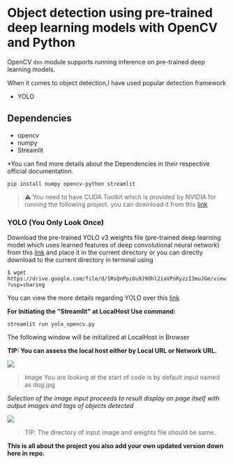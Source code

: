 # Object detection using pre-trained deep learning models with OpenCV and Python 

OpenCV `dnn` module supports running inference on pre-trained deep learning models. 

When it comes to object detection,I have used popular detection framework
* YOLO
 ## Dependencies
  * opencv
  * numpy 
  * Streamlit   

 *You can find more details about the Dependencies in their respective official documentation.

`pip install numpy opencv-python streamlit`

> :warning: You need to have CUDA Toolkit which is provided by NVIDIA for running the following project.
you can download it from this [link](https://developer.nvidia.com/cuda-toolkit)
###  YOLO (You Only Look Once)
 
 Download the pre-trained YOLO v3 weights file (pre-trained deep learning model which uses learned features of deep convolutional neural network) from this [link](https://drive.google.com/file/d/1RsQnPpiOu9J9Ohl2iaVPoRyzzI3muJGm/view?usp=sharing) and place it in the current directory or you can directly download to the current directory in terminal using
 
 `$ wget https://drive.google.com/file/d/1RsQnPpiOu9J9Ohl2iaVPoRyzzI3muJGm/view?usp=sharing`
 
 You can view the more details regarding YOLO over this [link](https://github.com/ultralytics/yolov3)

 **For Initiating the "Streamlit" at LocalHost Use command:**

 `streamlit run yolo_opencv.py`

 The following window will be initialized at LocalHost in Browser
 
 **TIP: You can assess the local host either by Local URL or Network URL.**

![](homepage.jpeg)

> Image You are looking at the start of code is by default input named as dog.jpg

*Selection of the image input proceeds to result display on page itself with output images and tags of objects detected*

![](output.png)

>TIP: The directory of input image and weights file should be same.


**This is all about the project you also add your own updated version down here in repo.**
